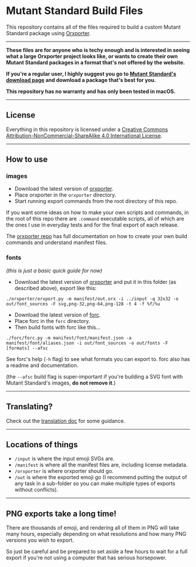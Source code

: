 # Mutant Standard Build Files

This repository contains all of the files required to build a custom Mutant Standard package using [Orxporter](https://github.com/mutantstandard/orxporter).

-----

**These files are for anyone who is techy enough and is interested in seeing what a large Orxporter project looks like, or wants to create their own Mutant Standard packages in a format that's not offered by the website.**

**If you're a regular user, I highly suggest you go to [Mutant Standard's download page](https://mutant.tech/use) and download a package that's best for you.**

**This repository has no warranty and has only been tested in macOS.**

-----

## License

Everything in this repository is licensed under a [Creative Commons Attribution-NonCommercial-ShareAlike 4.0 International License](https://creativecommons.org/licenses/by-nc-sa/4.0/).


-----

## How to use

### images

- Download the latest version of [orxporter](https://github.com/dzuk-mutant/orxporter/).
- Place orxporter in the `orxporter` directory.
- Start running export commands from the root directory of this repo.

If you want some ideas on how to make your own scripts and commands, in the root of this repo there are `.command` executable scripts, all of which are the ones I use in everyday tests and for the final export of each release.

The [orxporter repo](https://github.com/mutantstandard/orxporter/) has full documentation on how to create your own build commands and understand manifest files.

### fonts

*(this is just a basic quick guide for now)*

- Download the latest version of [orxporter](https://github.com/dzuk-mutant/orxporter/) and put it in this folder (as described above), export like this:

```
./orxporter/orxport.py -m manifest/out.orx -i ../input -q 32x32 -o out/font_sources -F svg,png-32,png-64,png-128 -t 4 -f %f/%u
```

- Download the latest version of [forc](https://github.com/mutantstandard/orxporter/).
- Place forc in the `forc` directory.
- Then build fonts with forc like this...


```
./forc/forc.py -m manifest/font/manifest.json -a manifest/font/aliases.json -i out/font_sources -o out/fonts -F [formats] --afsc
```

See forc's help (`-h` flag) to see what formats you can export to. forc also has a readme and documentation.

(the `--afsc` build flag is super-important if you're building a SVG font with Mutant Standard's images, **do not remove it**.)



------

## Translating?

Check out the [translation doc](translating.md) for some guidance.

------

## Locations of things

- `/input` is where the input emoji SVGs are.
- `/manifest` is where all the manifest files are, including license metadata.
- `/orxporter` is where orxporter should go.
- `/out` is where the exported emoji go (I recommend putting the output of any task in a sub-folder so you can make multiple types of exports without conflicts).

------

## PNG exports take a long time!

There are thousands of emoji, and rendering all of them in PNG will take many hours, especially depending on what resolutions and how many PNG versions you wish to export.

So just be careful and be prepared to set aside a few hours to wait for a full export if you're not using a computer that has serious horsepower.
